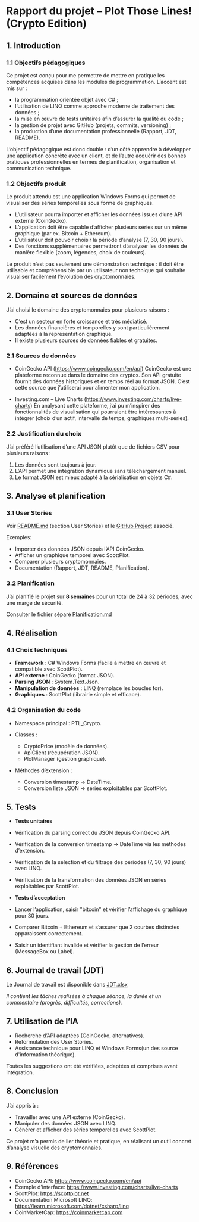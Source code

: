 # Rapport du projet – Plot Those Lines! (Crypto Edition)

## 1. Introduction

### 1.1 Objectifs pédagogiques

Ce projet est conçu pour me permettre de mettre en pratique les compétences acquises dans les modules de programmation. L’accent est mis sur :

- la programmation orientée objet avec C# ;
- l’utilisation de LINQ comme approche moderne de traitement des données ;
- la mise en œuvre de tests unitaires afin d’assurer la qualité du code ;
- la gestion de projet avec GitHub (projets, commits, versioning) ;
- la production d’une documentation professionnelle (Rapport, JDT, README).

L’objectif pédagogique est donc double : d’un côté apprendre à développer une application concrète avec un client, et de l’autre acquérir des bonnes pratiques professionnelles en termes de planification, organisation et communication technique.

### 1.2 Objectifs produit

Le produit attendu est une application Windows Forms qui permet de visualiser des séries temporelles sous forme de graphiques.

- L’utilisateur pourra importer et afficher les données issues d’une API externe (CoinGecko).
- L’application doit être capable d’afficher plusieurs séries sur un même graphique (par ex. Bitcoin + Ethereum).
- L’utilisateur doit pouvoir choisir la période d’analyse (7, 30, 90 jours).
- Des fonctions supplémentaires permettront d’analyser les données de manière flexible (zoom, légendes, choix de couleurs).

Le produit n’est pas seulement une démonstration technique : il doit être utilisable et compréhensible par un utilisateur non technique qui souhaite visualiser facilement l’évolution des cryptomonnaies.

## 2. Domaine et sources de données

J’ai choisi le domaine des cryptomonnaies pour plusieurs raisons :

- C’est un secteur en forte croissance et très médiatisé.
- Les données financières et temporelles y sont particulièrement adaptées à la représentation graphique.
- Il existe plusieurs sources de données fiables et gratuites.

### 2.1 Sources de données

- CoinGecko API (https://www.coingecko.com/en/api)
  CoinGecko est une plateforme reconnue dans le domaine des cryptos. Son API gratuite fournit des données historiques et en temps réel au format JSON. C’est cette source que j’utiliserai pour alimenter mon application.

- Investing.com – Live Charts (https://www.investing.com/charts/live-charts)
  En analysant cette plateforme, j’ai pu m’inspirer des fonctionnalités de visualisation qui pourraient être intéressantes à intégrer (choix d’un actif, intervalle de temps, graphiques multi-séries).

### 2.2 Justification du choix

J’ai préféré l’utilisation d’une API JSON plutôt que de fichiers CSV pour plusieurs raisons :

1. Les données sont toujours à jour.
1. L’API permet une intégration dynamique sans téléchargement manuel.
1. Le format JSON est mieux adapté à la sérialisation en objets C#.

## 3. Analyse et planification

### 3.1 User Stories

Voir [README.md](https://github.com/Josefnademo/Plot_those_lines/blob/main/README.md)
(section User Stories) et le [GitHub Project](https://github.com/users/Josefnademo/projects/5) associé.

Exemples:

- Importer des données JSON depuis l’API CoinGecko.
- Afficher un graphique temporel avec ScottPlot.
- Comparer plusieurs cryptomonnaies.
- Documentation (Rapport, JDT, README, Planification).

### 3.2 Planification

J’ai planifié le projet sur **8 semaines** pour un total de 24 à 32 périodes, avec une marge de sécurité.

Consulter le fichier séparé [Planification.md](https://github.com/Josefnademo/Plot_those_lines/blob/main/doc/Planification.md)

## 4. Réalisation

### 4.1 Choix techniques

- **Framework** : C# Windows Forms (facile à mettre en œuvre et compatible avec ScottPlot).
- **API externe** : CoinGecko (format JSON).
- **Parsing JSON** : System.Text.Json.
- **Manipulation de données** : LINQ (remplace les boucles for).
- **Graphiques** : ScottPlot (librairie simple et efficace).

### 4.2 Organisation du code

- Namespace principal : PTL_Crypto.

- Classes :

  - CryptoPrice (modèle de données).
  - ApiClient (récupération JSON).
  - PlotManager (gestion graphique).

- Méthodes d’extension :
  - Conversion timestamp → DateTime.
  - Conversion liste JSON → séries exploitables par ScottPlot.

## 5. Tests

- **Tests unitaires**

- Vérification du parsing correct du JSON depuis CoinGecko API.
- Vérification de la conversion timestamp → DateTime via les méthodes d’extension.
- Vérification de la sélection et du filtrage des périodes (7, 30, 90 jours) avec LINQ.
- Vérification de la transformation des données JSON en séries exploitables par ScottPlot.

- **Tests d’acceptation**

- Lancer l’application, saisir "bitcoin" et vérifier l’affichage du graphique pour 30 jours.
- Comparer Bitcoin + Ethereum et s’assurer que 2 courbes distinctes apparaissent correctement.
- Saisir un identifiant invalide et vérifier la gestion de l’erreur (MessageBox ou Label).

## 6. Journal de travail (JDT)

Le Journal de travail est disponible dans [JDT.xlsx](https://github.com/Josefnademo/Plot_those_lines/blob/main/doc/Journal-de-Travail_NademoYosef.xlsx)

_Il contient les tâches réalisées à chaque séance, la durée et un commentaire (progrès, difficultés, corrections)._

## 7. Utilisation de l’IA

- Recherche d’API adaptées (CoinGecko, alternatives).
- Reformulation des User Stories.
- Assistance technique pour LINQ et Windows Forms(un des source d'information théorique).

Toutes les suggestions ont été vérifiées, adaptées et comprises avant intégration.

## 8. Conclusion

J’ai appris à :

- Travailler avec une API externe (CoinGecko).
- Manipuler des données JSON avec LINQ.
- Générer et afficher des séries temporelles avec ScottPlot.

Ce projet m’a permis de lier théorie et pratique, en réalisant un outil concret d’analyse visuelle des cryptomonnaies.

## 9. Références

- CoinGecko API: https://www.coingecko.com/en/api
- Exemple d’interface: https://www.investing.com/charts/live-charts
- ScottPlot: https://scottplot.net
- Documentation Microsoft LINQ: https://learn.microsoft.com/dotnet/csharp/linq
- CoinMarketCap: https://coinmarketcap.com
